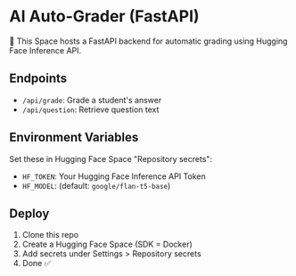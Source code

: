 # AI Auto-Grader (FastAPI)

🚀 This Space hosts a FastAPI backend for automatic grading using Hugging Face Inference API.

## Endpoints

- `/api/grade`: Grade a student's answer
- `/api/question`: Retrieve question text

## Environment Variables

Set these in Hugging Face Space "Repository secrets":

- `HF_TOKEN`: Your Hugging Face Inference API Token
- `HF_MODEL`: (default: `google/flan-t5-base`)

## Deploy

1. Clone this repo
2. Create a Hugging Face Space (SDK = Docker)
3. Add secrets under Settings > Repository secrets
4. Done ✅
